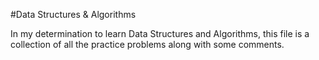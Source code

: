 #Data Structures & Algorithms

In my determination to learn Data Structures and Algorithms, this file is a collection of all the practice problems along with some comments. 

